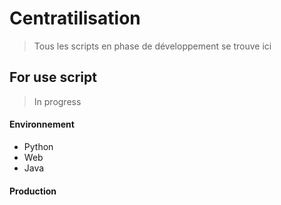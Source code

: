 # Centratilisation
> Tous les scripts en phase de développement se trouve ici

## For use script
> In progress
#### Environnement
* Python
* Web
* Java

#### Production

